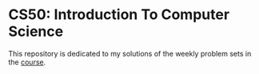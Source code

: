 # CS50: Introduction To Computer Science

This repository is dedicated to my solutions of the weekly problem sets in the [course](https://cs50.harvard.edu/x/2019/).
